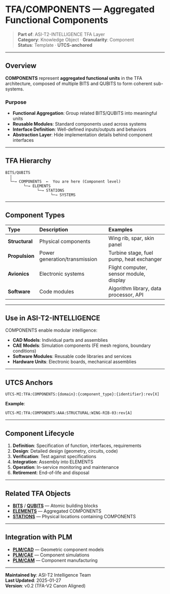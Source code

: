 # TFA/COMPONENTS — Aggregated Functional Components

> **Part of**: ASI-T2-INTELLIGENCE TFA Layer  
> **Category**: Knowledge Object · **Granularity**: Component  
> **Status**: Template · **UTCS-anchored**

---

## Overview

**COMPONENTS** represent **aggregated functional units** in the TFA architecture, composed of multiple BITS and QUBITS to form coherent sub-systems.

### Purpose

- **Functional Aggregation**: Group related BITS/QUBITS into meaningful units
- **Reusable Modules**: Standard components used across systems
- **Interface Definition**: Well-defined inputs/outputs and behaviors
- **Abstraction Layer**: Hide implementation details behind component interfaces

---

## TFA Hierarchy

```
BITS/QUBITS
  │
  └─→ COMPONENTS  ←  You are here (Component level)
        └─→ ELEMENTS
              └─→ STATIONS
                    └─→ SYSTEMS
```

---

## Component Types

| Type | Description | Examples |
| :--- | :--- | :--- |
| **Structural** | Physical components | Wing rib, spar, skin panel |
| **Propulsion** | Power generation/transmission | Turbine stage, fuel pump, heat exchanger |
| **Avionics** | Electronic systems | Flight computer, sensor module, display |
| **Software** | Code modules | Algorithm library, data processor, API |

---

## Use in ASI-T2-INTELLIGENCE

COMPONENTS enable modular intelligence:

- **CAD Models**: Individual parts and assemblies
- **CAE Models**: Simulation components (FE mesh regions, boundary conditions)
- **Software Modules**: Reusable code libraries and services
- **Hardware Units**: Electronic boards, mechanical assemblies

---

## UTCS Anchors

```
UTCS-MI:TFA:COMPONENTS:{domain}:{component_type}:{identifier}:rev[X]
```

**Example**:
```
UTCS-MI:TFA:COMPONENTS:AAA:STRUCTURAL:WING-RIB-03:rev[A]
```

---

## Component Lifecycle

1. **Definition**: Specification of function, interfaces, requirements
2. **Design**: Detailed design (geometry, circuits, code)
3. **Verification**: Test against specifications
4. **Integration**: Assembly into ELEMENTS
5. **Operation**: In-service monitoring and maintenance
6. **Retirement**: End-of-life and disposal

---

## Related TFA Objects

- **[BITS](../BITS/README.md)** / **[QUBITS](../QUBITS/README.md)** — Atomic building blocks
- **[ELEMENTS](../ELEMENTS/README.md)** — Aggregated COMPONENTS
- **[STATIONS](../STATIONS/README.md)** — Physical locations containing COMPONENTS

---

## Integration with PLM

- **[PLM/CAD](../../DOMAINS/AAA-AIRFRAMES-AERODYNAMICS-AIRWORTHINESS/PLM/CAD/)** — Geometric component models
- **[PLM/CAE](../../DOMAINS/AAA-AIRFRAMES-AERODYNAMICS-AIRWORTHINESS/PLM/CAE/)** — Component simulations
- **[PLM/CAM](../../DOMAINS/AAA-AIRFRAMES-AERODYNAMICS-AIRWORTHINESS/PLM/CAM/)** — Component manufacturing

---

**Maintained by**: ASI-T2 Intelligence Team  
**Last Updated**: 2025-01-27  
**Version**: v0.2 (TFA-V2 Canon Aligned)
